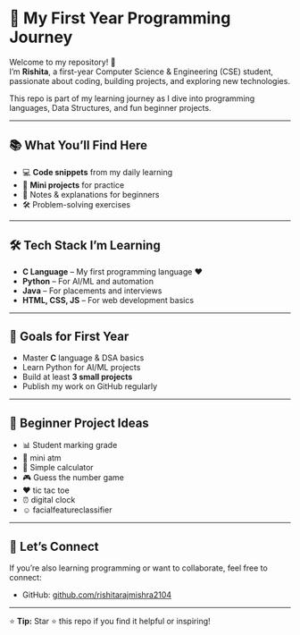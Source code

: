 # 🚀 My First Year Programming Journey

Welcome to my repository! 🎉  
I’m **Rishita**, a first-year Computer Science & Engineering (CSE) student, passionate about coding, building projects, and exploring new technologies.  

This repo is part of my learning journey as I dive into programming languages, Data Structures, and fun beginner projects.

---

## 📚 What You’ll Find Here
- 💻 **Code snippets** from my daily learning  
- 📂 **Mini projects** for practice  
- 📓 Notes & explanations for beginners  
- 🛠️ Problem-solving exercises  

---

## 🛠️ Tech Stack I’m Learning
- **C Language** – My first programming language ❤️  
- **Python** – For AI/ML and automation  
- **Java** – For placements and interviews  
- **HTML, CSS, JS** – For web development basics  

---

## 🎯 Goals for First Year
- Master **C** language & DSA basics  
- Learn Python for AI/ML projects  
- Build at least **3 small projects**  
- Publish my work on GitHub regularly  

---

## 🧠 Beginner Project Ideas
- 📊 Student marking grade 
- 🏧 mini atm
- 🧮 Simple calculator  
- 🎮 Guess the number game  
- ❤️ tic tac toe 
- ⏰ digital clock
- ☺️ facialfeatureclassifier


---

## 🤝 Let’s Connect
If you’re also learning programming or want to collaborate, feel free to connect:

- GitHub: [github.com/rishitarajmishra2104](https://github.com/rishitarajmishra2104)

---

⭐ **Tip:** Star ⭐ this repo if you find it helpful or inspiring!
